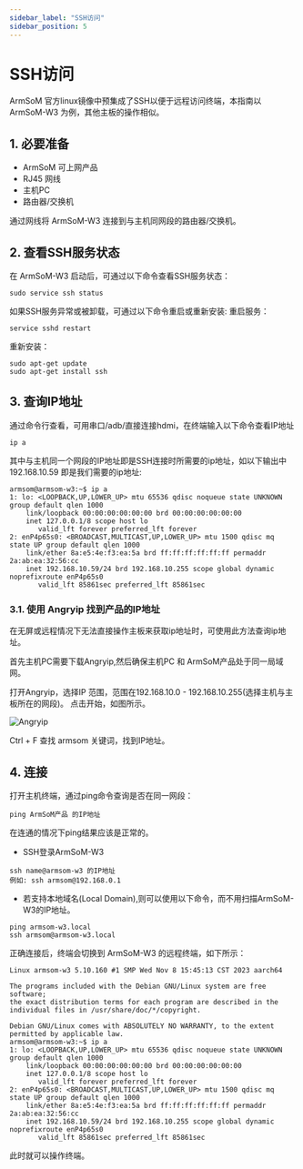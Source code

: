 ```yaml
---
sidebar_label: "SSH访问"
sidebar_position: 5
---
```


# SSH访问
ArmSoM 官方linux镜像中预集成了SSH以便于远程访问终端，本指南以 ArmSoM-W3 为例，其他主板的操作相似。
## 1. 必要准备

* ArmSoM 可上网产品
* RJ45 网线
* 主机PC
* 路由器/交换机

通过网线将 ArmSoM-W3 连接到与主机同网段的路由器/交换机。

## 2. 查看SSH服务状态

在 ArmSoM-W3 启动后，可通过以下命令查看SSH服务状态：
```
sudo service ssh status
```
如果SSH服务异常或被卸载，可通过以下命令重启或重新安装:
重启服务：

```
service sshd restart
```

重新安装：
```
sudo apt-get update
sudo apt-get install ssh
```

## 3. 查询IP地址

通过命令行查看，可用串口/adb/直接连接hdmi，在终端输入以下命令查看IP地址
```
ip a
```

其中与主机同一个网段的IP地址即是SSH连接时所需要的ip地址，如以下输出中 192.168.10.59 即是我们需要的ip地址:

```
armsom@armsom-w3:~$ ip a
1: lo: <LOOPBACK,UP,LOWER_UP> mtu 65536 qdisc noqueue state UNKNOWN group default qlen 1000
    link/loopback 00:00:00:00:00:00 brd 00:00:00:00:00:00
    inet 127.0.0.1/8 scope host lo
       valid_lft forever preferred_lft forever
2: enP4p65s0: <BROADCAST,MULTICAST,UP,LOWER_UP> mtu 1500 qdisc mq state UP group default qlen 1000
    link/ether 8a:e5:4e:f3:ea:5a brd ff:ff:ff:ff:ff:ff permaddr 2a:ab:ea:32:56:cc
    inet 192.168.10.59/24 brd 192.168.10.255 scope global dynamic noprefixroute enP4p65s0
       valid_lft 85861sec preferred_lft 85861sec

```

### 3.1. 使用 Angryip 找到产品的IP地址

在无屏或远程情况下无法直接操作主板来获取ip地址时，可使用此方法查询ip地址。

首先主机PC需要下载Angryip,然后确保主机PC 和 ArmSoM产品处于同一局域网。

打开Angryip，选择IP 范围，范围在192.168.10.0 - 192.168.10.255(选择主机与主板所在的网段)。 点击开始，如图所示。

![Angryip](/img/general-tutorial/Angryip.png)

Ctrl + F 查找 armsom 关键词，找到IP地址。


## 4. 连接

打开主机终端，通过ping命令查询是否在同一网段：
```
ping ArmSoM产品 的IP地址
```
在连通的情况下ping结果应该是正常的。

* SSH登录ArmSoM-W3

```
ssh name@armsom-w3 的IP地址
例如: ssh armsom@192.168.0.1
```

* 若支持本地域名(Local Domain),则可以使用以下命令，而不用扫描ArmSoM-W3的IP地址。

```
ping armsom-w3.local
ssh armsom@armsom-w3.local
```

正确连接后，终端会切换到 ArmSoM-W3 的远程终端，如下所示：
```
Linux armsom-w3 5.10.160 #1 SMP Wed Nov 8 15:45:13 CST 2023 aarch64

The programs included with the Debian GNU/Linux system are free software;
the exact distribution terms for each program are described in the
individual files in /usr/share/doc/*/copyright.

Debian GNU/Linux comes with ABSOLUTELY NO WARRANTY, to the extent
permitted by applicable law.
armsom@armsom-w3:~$ ip a
1: lo: <LOOPBACK,UP,LOWER_UP> mtu 65536 qdisc noqueue state UNKNOWN group default qlen 1000
    link/loopback 00:00:00:00:00:00 brd 00:00:00:00:00:00
    inet 127.0.0.1/8 scope host lo
       valid_lft forever preferred_lft forever
2: enP4p65s0: <BROADCAST,MULTICAST,UP,LOWER_UP> mtu 1500 qdisc mq state UP group default qlen 1000
    link/ether 8a:e5:4e:f3:ea:5a brd ff:ff:ff:ff:ff:ff permaddr 2a:ab:ea:32:56:cc
    inet 192.168.10.59/24 brd 192.168.10.255 scope global dynamic noprefixroute enP4p65s0
       valid_lft 85861sec preferred_lft 85861sec
```

此时就可以操作终端。